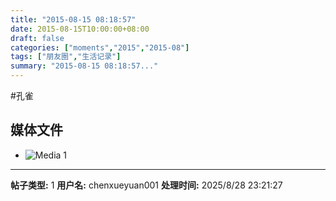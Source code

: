 ```yaml
---
title: "2015-08-15 08:18:57"
date: 2015-08-15T10:00:00+08:00
draft: false
categories: ["moments","2015","2015-08"]
tags: ["朋友圈","生活记录"]
summary: "2015-08-15 08:18:57..."
---
```


#孔雀

## 媒体文件

- ![Media 1](/Moments/photos/2015-08-15/201508150818570.jpg)

---

**帖子类型:** 1
**用户名:** chenxueyuan001
**处理时间:** 2025/8/28 23:21:27